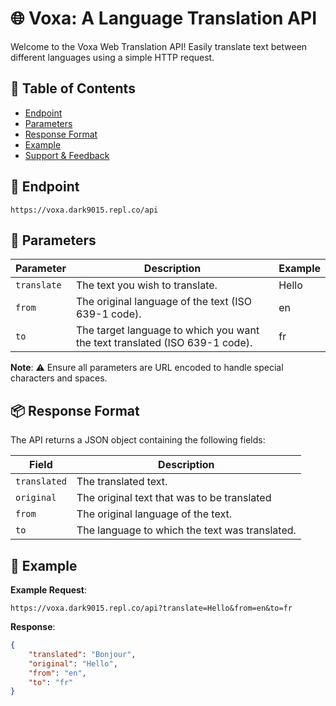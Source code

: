 # 🌐 Voxa: A Language Translation API

Welcome to the Voxa Web Translation API! Easily translate text between different languages using a simple HTTP request.

## 📌 Table of Contents

- [Endpoint](#endpoint)
- [Parameters](#parameters)
- [Response Format](#response-format)
- [Example](#example)
- [Support & Feedback](#support--feedback)

## 🎯 Endpoint

```
https://voxa.dark9015.repl.co/api
```

## 📝 Parameters

| Parameter   | Description                                                   | Example |
|-------------|---------------------------------------------------------------|---------|
| `translate` | The text you wish to translate.                               | Hello   |
| `from`      | The original language of the text (ISO 639-1 code).           | en      |
| `to`        | The target language to which you want the text translated (ISO 639-1 code). | fr |

**Note**: ⚠️ Ensure all parameters are URL encoded to handle special characters and spaces.

## 📦 Response Format

The API returns a JSON object containing the following fields:

| Field       | Description                                |
|-------------|--------------------------------------------|
| `translated`| The translated text.                       |
| `original`  | The original text that was to be translated|
| `from`      | The original language of the text.         |
| `to`        | The language to which the text was translated. |

## 📖 Example

**Example Request**:
```
https://voxa.dark9015.repl.co/api?translate=Hello&from=en&to=fr
```

**Response**:
```json
{
    "translated": "Bonjour",
    "original": "Hello",
    "from": "en",
    "to": "fr"
}
```
